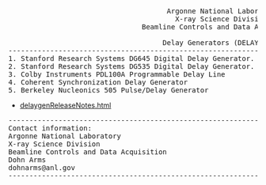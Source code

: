 <pre>
                                      Argonne National Laboratory
                                        X-ray Science Division
                                Beamline Controls and Data Acquisition

                                     Delay Generators (DELAYGEN)
--------------------------------------------------------------------------------------------------------------
1. Stanford Research Systems DG645 Digital Delay Generator.
2. Stanford Research Systems DG535 Digital Delay Generator.
3. Colby Instruments PDL100A Programmable Delay Line
4. Coherent Synchronization Delay Generator
5. Berkeley Nucleonics 505 Pulse/Delay Generator
</pre>

* [delaygenReleaseNotes.html](http://htmlpreview.github.com/?https://github.com/epics-modules/delaygen/blob/master/documentation/delaygenReleaseNotes.html)

<pre>
--------------------------------------------------------------------------------------------------------------
Contact information:
Argonne National Laboratory
X-ray Science Division
Beamline Controls and Data Acquisition
Dohn Arms
dohnarms@anl.gov
--------------------------------------------------------------------------------------------------------------
</pre>
